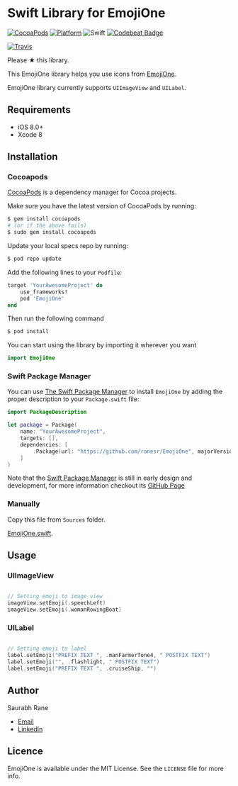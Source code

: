 # Swift Library for EmojiOne


[![CocoaPods](https://img.shields.io/cocoapods/v/EmojiOne.svg)](http://cocoadocs.org/docsets/EmojiOne)  [![Platform](https://img.shields.io/cocoapods/p/EmojiOne.svg)](http://cocoadocs.org/docsets/EmojiOne)  ![Swift](https://img.shields.io/badge/%20in-swift%203.0-orange.svg)  [![Codebeat Badge](https://codebeat.co/badges/b9a042f6-15ca-4d3d-b272-815871ea5388)](https://codebeat.co/projects/github-com-ranesr-emojione-master)

[![Travis](https://img.shields.io/travis/ranesr/EmojiOne.svg)](https://travis-ci.org/ranesr/EmojiOne/)


Please &#9733; this library.

This EmojiOne library helps you use icons from [EmojiOne](https://emojione.com).

EmojiOne library currently supports `UIImageView` and `UILabel`.


## Requirements

- iOS 8.0+
- Xcode 8


## Installation


### Cocoapods

[CocoaPods](http://cocoapods.org) is a dependency manager for Cocoa projects.

Make sure you have the latest version of CocoaPods by running:

```bash
$ gem install cocoapods
# (or if the above fails)
$ sudo gem install cocoapods
```

Update your local specs repo by running:

```bash
$ pod repo update
```

Add the following lines to your `Podfile`:

```ruby
target 'YourAwesomeProject' do
    use_frameworks!
    pod 'EmojiOne'
end
```

Then run the following command

```bash
$ pod install
```

You can start using the library by importing it wherever you want

```swift
import EmojiOne
```


### Swift Package Manager

You can use [The Swift Package Manager](https://swift.org/package-manager) to install `EmojiOne` by adding the proper description to your `Package.swift` file:

```swift
import PackageDescription

let package = Package(
    name: "YourAwesomeProject",
    targets: [],
    dependencies: [
        .Package(url: "https://github.com/ranesr/EmojiOne", majorVersion: 1)
    ]
)
```

Note that the [Swift Package Manager](https://swift.org/package-manager) is still in early design and development, for more information checkout its [GitHub Page](https://github.com/apple/swift-package-manager)


### Manually

Copy this file from `Sources` folder.

[EmojiOne.swift](https://github.com/ranesr/EmojiOne/blob/master/Sources/EmojiOne.swift).


## Usage


### UIImageView

```Swift

// Setting emoji to image view
imageView.setEmoji(.speechLeft)
imageView.setEmoji(.womanRowingBoat)

```

### UILabel

```Swift

// Setting emoji to label
label.setEmoji("PREFIX TEXT ", .manFarmerTone4, " POSTFIX TEXT")
label.setEmoji("", .flashlight, " POSTFIX TEXT")
label.setEmoji("PREFIX TEXT ", .cruiseShip, "")

```

## Author

Saurabh Rane

- [Email](mailto:saurabhrrane@gmail.com)
- [LinkedIn](https://linkedin.com/in/ranesaurabh)

## Licence

EmojiOne is available under the MIT License. See the `LICENSE` file for more info.
